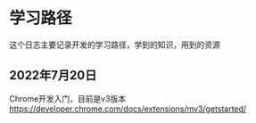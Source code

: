 # 学习路径
这个日志主要记录开发的学习路径，学到的知识，用到的资源
## 2022年7月20日
Chrome开发入门，目前是v3版本
https://developer.chrome.com/docs/extensions/mv3/getstarted/
